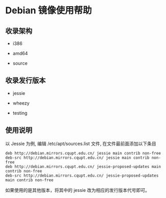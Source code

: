 # Debian 镜像使用帮助

## 收录架构

- i386

- amd64

- source

## 收录发行版本

- jessie

- wheezy

- testing

## 使用说明

以 Jessie 为例, 编辑 /etc/apt/sources.list 文件, 在文件最前面添加以下条目 

<pre><code>deb http://debian.mirrors.cqupt.edu.cn/ jessie main contrib non-free
deb-src http://debian.mirrors.cqupt.edu.cn/ jessie main contrib non-free
deb http://debian.mirrors.cqupt.edu.cn/ jessie-proposed-updates main contrib non-free
deb-src http://debian.mirrors.cqupt.edu.cn/ jessie-proposed-updates main contrib non-free</code></pre>

如果使用的是其他版本，将其中的 jessie 改为相应的发行版本代号即可。
